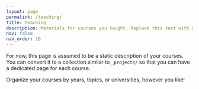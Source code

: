 ```yaml
---
layout: page
permalink: /teaching/
title: teaching
description: Materials for courses you taught. Replace this text with your description.
nav: false
nav_order: 10
---
```


For now, this page is assumed to be a static description of your courses. You can convert it to a collection similar to `_projects/` so that you can have a dedicated page for each course.

Organize your courses by years, topics, or universities, however you like!
